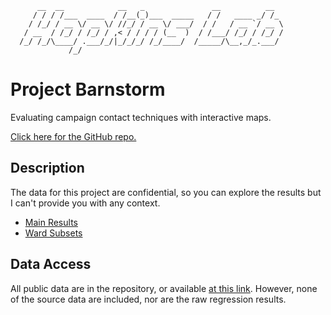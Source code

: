 ```
      __  __            __   _               __          __  
     / / / /___  ____  / /__(_)___  _____   / /   ____ _/ /_ 
    / /_/ / __ \/ __ \/ //_/ / __ \/ ___/  / /   / __ `/ __ \
   / __  / /_/ / /_/ / ,< / / / / (__  )  / /___/ /_/ / /_/ /
  /_/ /_/\____/ .___/_/|_/_/_/ /_/____/  /_____/\__,_/_.___/ 
             /_/                                             
```
# Project Barnstorm
Evaluating campaign contact techniques with interactive maps.

[Click here for the GitHub repo.](https://github.com/UnlikelyVolcano/project-barnstorm)

## Description
The data for this project are confidential, so you can explore the results but I can't provide you with any context.
- [Main Results](https://www.unlikelyvolcano.com/project-barnstorm/Results.html)
- [Ward Subsets](https://www.unlikelyvolcano.com/project-barnstorm/Ward_Subsets.html)

## Data Access
All public data are in the repository, or available [at this link](https://upenn.box.com/v/project-barnstorm). However, none of the source data are included, nor are the raw regression results.
